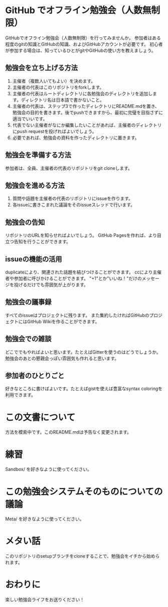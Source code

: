 # GitHub でオフライン勉強会（人数無制限）

GitHubでオフライン勉強会（人数無制限）を行ってみませんか。
参加者はある程度のgitの知識とGitHubの知識、およびGitHubアカウントが必要です。
初心者が参加する場合は、知っているひとがgitやGitHubの使い方を教えましょう。

## 勉強会を立ち上げる方法

1. 主催者（複数人いてもよい）を決めます。
2. 主催者の代表はこのリポジトリをforkします。
3. 主催者の代表はルートディレクトリに各勉強会のディレクトリを追加します。ディレクトリ名は日本語で書かないこと。
4. 主催者の代表は、ステップ3で作ったディレクトリにREADME.mdを置き、勉強会の目的を書きます。後でpushできますから、最初に完璧を目指さずに適当でいいです。
5. 代表でない主催者がなにか編集したいことがあれば、主催者のディレクトリにpush requestを投げればよいでしょう。
6. 必要であれば、勉強会の資料を作ったディレクトリに置きます。

## 勉強会を準備する方法

参加者は、全員、主催者の代表のリポジトリをgit cloneします。

## 勉強会を進める方法

1. 質問や話題を主催者の代表のリポジトリにissueを作ります。
2. 各issueに書きこまれた議論をそのissueスレッドで行います。

## 勉強会の告知

リポジトリのURLを知らせればよいでしょう。
GitHub Pagesを作れば、より目立つ告知を行うことができます。

## issueの機能の活用

duplicateにより、関連された話題を結びつけることができます。
ccにより主催者や参加者に呼びかけることができます。
"+1"とか"いいね！"だけのメッセージを投げるだけでも雰囲気が上がります。

## 勉強会の議事録

すべてのissueはプロジェクトに残ります。
また集約したければGitHubのプロジェクトにはGitHub Wikiを作ることができます。

## 勉強会での雑談

どこででもやればよいと思います。たとえばGitterを使うのはどうでしょうか。
勉強会のあとの懇親会っぽい雰囲気も作れると思います。

## 参加者のひとりごと

好きなところに書けばよいです。たとえばgistを使えば豊富なsyntax coloringを利用できます。

# この文書について

方法を模索中です。このREADME.mdは予告なく変更されます。

# 練習

Sandbox/ を好きなように使ってください。　

# この勉強会システムそのものについての議論

Meta/ を好きなように使ってください。

# メタい話

このリポジトリのsetupブランチをcloneすることで、勉強会をイチから始められます。

# おわりに

楽しい勉強会ライフをお送りください！
